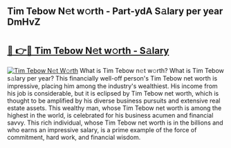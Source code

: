 ## Tim Tebow N𝚎t w𝚘rth - Part-ydA S𝚊lary per year DmHvZ

# <h2><a href="http://gc0s8it.nevu.top/?p=Tim+Tebow">🔗 👉🔴 Tim Tebow N𝚎t w𝚘rth - S𝚊lary</a></h2>

[![Tim Tebow N𝚎t W𝚘rth](https://i.imgur.com/Oavwk0R.jpeg)](http://gc0s8it.nevu.top/?p=Tim+Tebow)
What is Tim Tebow n𝚎t w𝚘rth? What is Tim Tebow s𝚊lary per year?
This financially well-off person's Tim Tebow net worth is impressive, placing him among the industry's wealthiest. His income from his job is considerable, but it is eclipsed by Tim Tebow net worth, which is thought to be amplified by his diverse business pursuits and extensive real estate assets. This wealthy man, whose Tim Tebow net worth is among the highest in the world, is celebrated for his business acumen and financial savvy. This rich individual, whose Tim Tebow net worth is in the billions and who earns an impressive salary, is a prime example of the force of commitment, hard work, and financial wisdom.
